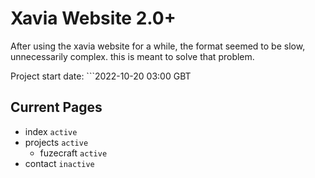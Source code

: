 # Xavia Website 2.0+
After using the xavia website for a while, the format seemed to be slow, unnecessarily complex. this is meant to solve that problem.

Project start date: ```2022-10-20 03:00 GBT


## Current Pages
- index ```active```
- projects ```active```
  - fuzecraft ```active```
- contact ```inactive```
